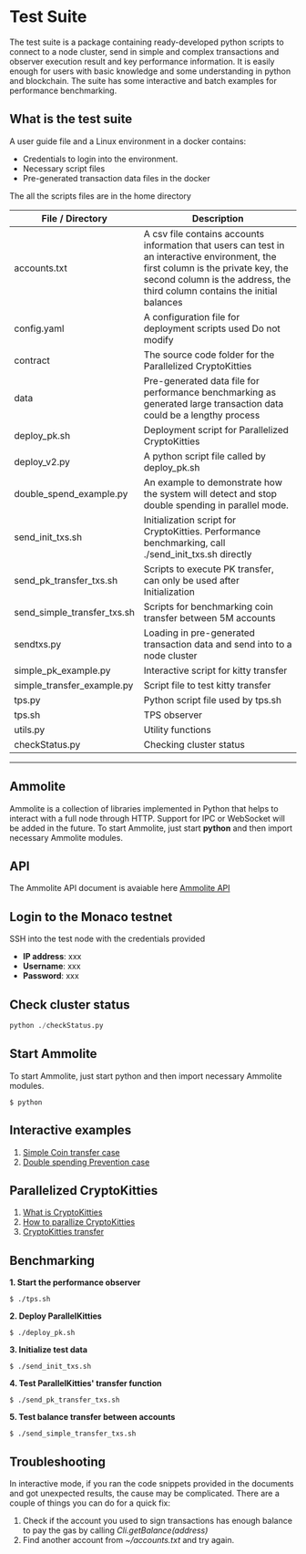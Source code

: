 # Test Suite
The test suite is a package containing ready-developed python scripts to connect to a node cluster, send in simple and complex transactions and observer execution result and key performance information. It is easily enough for users with basic knowledge and some understanding in python and blockchain. The suite has some interactive and batch examples for performance benchmarking.

## What is the test suite
A user guide file and a Linux environment in a docker contains:
   *	Credentials to login into the environment. 
   *	Necessary script files
   *	Pre-generated transaction data files in the docker

The all the scripts files are in the home directory

|File / Directory |    Description|
|---|---|
|accounts.txt                |A csv file contains accounts information that users can test in an interactive environment, the first column is the private key, the second column is the address, the third column contains the initial balances|
|config.yaml                 |A configuration file for deployment scripts used Do not modify|
|contract                    |The source code folder for the Parallelized CryptoKitties|
|data                        |Pre-generated data file for performance benchmarking as generated large transaction data could be a lengthy process|
|deploy_pk.sh                |Deployment script for Parallelized CryptoKitties|
|deploy_v2.py                |A python script file called by deploy_pk.sh                 |
|double_spend_example.py     |An example to demonstrate how the system will detect and stop double spending in parallel mode. |
|send_init_txs.sh            |Initialization script for CryptoKitties. Performance benchmarking, call ./send_init_txs.sh directly|
|send_pk_transfer_txs.sh     |Scripts to  execute PK transfer, can only be used after Initialization|
|send_simple_transfer_txs.sh |Scripts for benchmarking coin transfer between 5M accounts|
|sendtxs.py                  |Loading in pre-generated transaction data and send into to a node cluster|
|simple_pk_example.py        |Interactive script for kitty transfer|
|simple_transfer_example.py  |Script file to test kitty transfer|
|tps.py                      |Python script file used by tps.sh|
|tps.sh                      |TPS observer|
|utils.py                    |Utility functions|    
|checkStatus.py              |Checking cluster status |


---
## Ammolite 
Ammolite is a collection of libraries implemented in Python that helps to interact with a full node through HTTP. Support for IPC or WebSocket will be added in the future. To start Ammolite, just start **python** and then import necessary Ammolite modules.

## API
The Ammolite API document is avaiable here [Ammolite API](https://github.com/arcology-network/documents/blob/main/ammolite-API)

## Login to the Monaco testnet 
SSH into the test node with the credentials provided
* **IP address**: xxx
* **Username**: xxx
* **Password**: xxx

## Check cluster status
```python
python ./checkStatus.py
```

## Start Ammolite
To start Ammolite, just start python and then import necessary Ammolite modules.
```shell
$ python
```

## Interactive examples
   1. [Simple Coin transfer case](https://github.com/arcology-network/documents/blob/main/simple-coin-transfer)
   2. [Double spending Prevention case](https://github.com/arcology-network/documents/blob/main/Double-Spend-Example-Prevention)

## Parallelized CryptoKitties 
   1. [What is CryptoKitties](https://en.wikipedia.org/wiki/CryptoKitties)
   2. [How to parallize CryptoKitties](https://github.com/arcology-network/documents/blob/main/Parallel-Kitties)
   3. [CryptoKitties transfer](https://github.com/arcology-network/documents/blob/main/Simple-PK-Example)
   
## Benchmarking
**1. Start the performance observer**
```shell
$ ./tps.sh
```

**2. Deploy ParallelKitties**
```shell
$ ./deploy_pk.sh
```

**3. Initialize test data**
```shell
$ ./send_init_txs.sh
```

**4. Test ParallelKitties' transfer function**
```shell
$ ./send_pk_transfer_txs.sh
```

**5. Test balance transfer between accounts**
```shell
$ ./send_simple_transfer_txs.sh
```

## Troubleshooting

In interactive mode, if you ran the code snippets provided in the documents and got unexpected results, the cause may be complicated. There are a couple of things you can do for a quick fix:
1.  Check if the account you used to sign transactions has enough balance to pay the gas by calling *Cli.getBalance(address)*
2.  Find another account from *~/accounts.txt* and try again.
